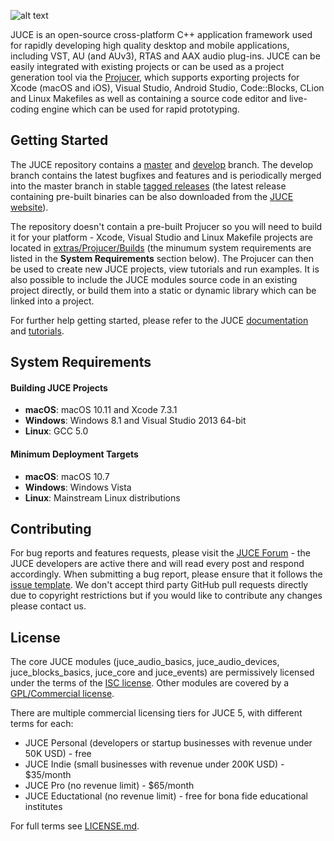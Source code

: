 ![alt text](https://d30pueezughrda.cloudfront.net/juce/JUCE_banner.png "JUCE")

JUCE is an open-source cross-platform C++ application framework used for rapidly 
developing high quality desktop and mobile applications, including VST, AU (and AUv3), 
RTAS and AAX audio plug-ins. JUCE can be easily integrated with existing projects or can 
be used as a project generation tool via the [Projucer](https://juce.com/discover/projucer), 
which supports exporting projects for Xcode (macOS and iOS), Visual Studio, Android Studio, 
Code::Blocks, CLion and Linux Makefiles as well as containing a source code editor and 
live-coding engine which can be used for rapid prototyping. 

## Getting Started
The JUCE repository contains a [master](https://github.com/weareroli/JUCE/tree/master) 
and [develop](https://github.com/weareroli/JUCE/tree/develop) branch. The develop branch 
contains the latest bugfixes and features and is periodically merged into the master 
branch in stable [tagged releases](https://github.com/WeAreROLI/JUCE/releases) 
(the latest release containing pre-built binaries can be also downloaded from the 
[JUCE website](https://shop.juce.com/get-juce)).

The repository doesn't contain a pre-built Projucer so you will need to build it
for your platform - Xcode, Visual Studio and Linux Makefile projects are located in 
[extras/Projucer/Builds](/extras/Projucer/Builds) 
(the minumum system requirements are listed in the __System Requirements__ section below). 
The Projucer can then be used to create new JUCE projects, view tutorials and run examples. 
It is also possible to include the JUCE modules source code in an existing project directly, 
or build them into a static or dynamic library which can be linked into a project.

For further help getting started, please refer to the JUCE 
[documentation](https://juce.com/learn/documentation) and 
[tutorials](https://juce.com/learn/tutorials).

## System Requirements
#### Building JUCE Projects
- __macOS__: macOS 10.11 and Xcode 7.3.1
- __Windows__: Windows 8.1 and Visual Studio 2013 64-bit
- __Linux__: GCC 5.0

#### Minimum Deployment Targets
- __macOS__: macOS 10.7
- __Windows__: Windows Vista
- __Linux__: Mainstream Linux distributions

## Contributing
For bug reports and features requests, please visit the [JUCE Forum](https://forum.juce.com/) - 
the JUCE developers are active there and will read every post and respond accordingly. When
submitting a bug report, please ensure that it follows the 
[issue template](/.github/ISSUE_TEMPLATE.txt). 
We don't accept third party GitHub pull requests directly due to copyright restrictions 
but if you would like to contribute any changes please contact us.

## License
The core JUCE modules (juce_audio_basics, juce_audio_devices, juce_blocks_basics, juce_core 
and juce_events) are permissively licensed under the terms of the 
[ISC license](http://www.isc.org/downloads/software-support-policy/isc-license/). 
Other modules are covered by a 
[GPL/Commercial license](https://www.gnu.org/licenses/gpl-3.0.en.html).

There are multiple commercial licensing tiers for JUCE 5, with different terms for each:
- JUCE Personal (developers or startup businesses with revenue under 50K USD) - free
- JUCE Indie (small businesses with revenue under 200K USD) - $35/month
- JUCE Pro (no revenue limit) - $65/month
- JUCE Eductational (no revenue limit) - free for bona fide educational institutes

For full terms see [LICENSE.md](LICENSE.md).